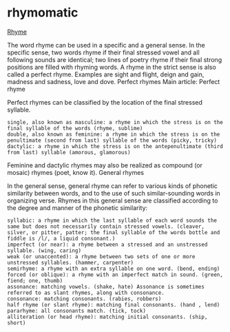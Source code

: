 # rhymomatic


[Rhyme](https://en.wikipedia.org/wiki/Rhyme)

The word rhyme can be used in a specific and a general sense. In the specific sense, two words rhyme if their final stressed vowel and all following sounds are identical; two lines of poetry rhyme if their final strong positions are filled with rhyming words. A rhyme in the strict sense is also called a perfect rhyme. Examples are sight and flight, deign and gain, madness and sadness, love and dove.
Perfect rhymes
Main article: Perfect rhyme

Perfect rhymes can be classified by the location of the final stressed syllable.

    single, also known as masculine: a rhyme in which the stress is on the final syllable of the words (rhyme, sublime)
    double, also known as feminine: a rhyme in which the stress is on the penultimate (second from last) syllable of the words (picky, tricky)
    dactylic: a rhyme in which the stress is on the antepenultimate (third from last) syllable (amorous, glamorous)

Feminine and dactylic rhymes may also be realized as compound (or mosaic) rhymes (poet, know it).
General rhymes

In the general sense, general rhyme can refer to various kinds of phonetic similarity between words, and to the use of such similar-sounding words in organizing verse. Rhymes in this general sense are classified according to the degree and manner of the phonetic similarity:

    syllabic: a rhyme in which the last syllable of each word sounds the same but does not necessarily contain stressed vowels. (cleaver, silver, or pitter, patter; the final syllable of the words bottle and fiddle is /l/, a liquid consonant.)
    imperfect (or near): a rhyme between a stressed and an unstressed syllable. (wing, caring)
    weak (or unaccented): a rhyme between two sets of one or more unstressed syllables. (hammer, carpenter)
    semirhyme: a rhyme with an extra syllable on one word. (bend, ending)
    forced (or oblique): a rhyme with an imperfect match in sound. (green, fiend; one, thumb)
    assonance: matching vowels. (shake, hate) Assonance is sometimes referred to as slant rhymes, along with consonance.
    consonance: matching consonants. (rabies, robbers)
    half rhyme (or slant rhyme): matching final consonants. (hand , lend)
    pararhyme: all consonants match. (tick, tock)
    alliteration (or head rhyme): matching initial consonants. (ship, short)
